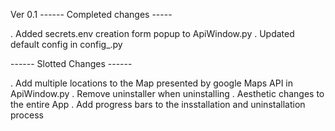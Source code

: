 Ver 0.1
------ Completed changes -----

. Added secrets.env creation form popup to ApiWindow.py
. Updated default config in config_.py

------ Slotted Changes ------

. Add multiple locations to the Map presented by google Maps API in ApiWindow.py
. Remove uninstaller when uninstalling
. Aesthetic changes to the entire App
. Add progress bars to the insstallation and uninstallation process 
